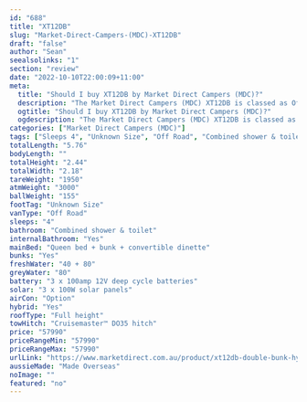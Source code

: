 ```yaml
---
id: "688"
title: "XT12DB"
slug: "Market-Direct-Campers-(MDC)-XT12DB"
draft: "false"
author: "Sean"
seealsolinks: "1"
section: "review"
date: "2022-10-10T22:00:09+11:00"
meta:
  title: "Should I buy XT12DB by Market Direct Campers (MDC)?"
  description: "The Market Direct Campers (MDC) XT12DB is classed as Off Road, and sleeps 4 people. It is Made Overseas and comes in at Unknown Size. It generally has Combined shower & toilet."
  ogtitle: "Should I buy XT12DB by Market Direct Campers (MDC)?"
  ogdescription: "The Market Direct Campers (MDC) XT12DB is classed as Off Road, and sleeps 4 people. It is Made Overseas and comes in at Unknown Size. It generally has Combined shower & toilet."
categories: ["Market Direct Campers (MDC)"]
tags: ["Sleeps 4", "Unknown Size", "Off Road", "Combined shower & toilet", "Full height", "50 - 60k", "Made Overseas"]
totalLength: "5.76"
bodyLength: ""
totalHeight: "2.44"
totalWidth: "2.18"
tareWeight: "1950"
atmWeight: "3000"
ballWeight: "155"
footTag: "Unknown Size"
vanType: "Off Road"
sleeps: "4"
bathroom: "Combined shower & toilet"
internalBathroom: "Yes"
mainBed: "Queen bed + bunk + convertible dinette"
bunks: "Yes"
freshWater: "40 + 80"
greyWater: "80"
battery: "3 x 100amp 12V deep cycle batteries"
solar: "3 x 100W solar panels"
airCon: "Option"
hybrid: "Yes"
roofType: "Full height"
towHitch: "Cruisemaster™ DO35 hitch"
price: "57990"
priceRangeMin: "57990"
priceRangeMax: "57990"
urlLink: "https://www.marketdirect.com.au/product/xt12db-double-bunk-hybrid-offroad-caravan/"
aussieMade: "Made Overseas"
noImage: ""
featured: "no"
---
```

